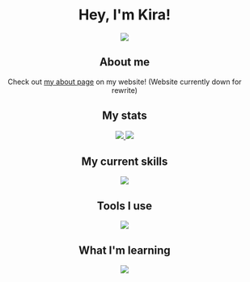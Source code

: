 <h1 align="center">Hey, I'm Kira!</h1>

<div align="center">
    <a style="text-decoration: none;" href="https://discord.com/users/338771064353980436">
        <img src="https://img.shields.io/static/v1?label=Discord&message=kinzokudev&logo=discord&style=for-the-badge&color=b4befe&labelColor=1e1e2e&logoColor=ffffff">
    </a>
</div>

<div align="center">
<h2 style="border-bottom: none;">About me</h2>
<p>Check out <a href="https://kinzoku.dev/about">my about page</a> on my website! (Website currently down for rewrite)</p>
</div>

<div align="center">
    <h2 style="border-bottom: none;">My stats</h2>
<a href="https://github.com/kinzokudev">
<img src="https://github-readme-stats.vercel.app/api/top-langs/?username=kinzokudev&theme=dark">
</a>
<a href="https://github.com/kinzokudev">
<img src="https://github-readme-stats-git-masterrstaa-rickstaa.vercel.app/api?username=kinzokudev&theme=dark">
</a>
</div>

<div align="center">
    <h2 style="border-bottom: none;">My current skills</h2>
    <a href="https://skillicons.dev">
        <img src="https://skillicons.dev/icons?i=javascript,typescript,html,css,bash,react&theme=dark&perline=6" />
    </a>
    <h2 style="border-bottom: none;">Tools I use</h2>
    <a href="https://skillicons.dev">
        <img src="https://skillicons.dev/icons?i=discord,neovim,git,github,githubactions,linux,cloudflare,nginx,docker,bun,nodejs,nix,tailwind,pnpm,htmx,md,nextjs,postgres,vercel,kubernetes,terraform,ansible&theme=dark&perline=6" />
    </a>
    <h2 style="border-bottom: none;">What I'm learning</h2>
    <a href="https://skillicons.dev">
        <img src="https://skillicons.dev/icons?i=rust,c&theme=dark&perline=6" />
    </a>
</div>
